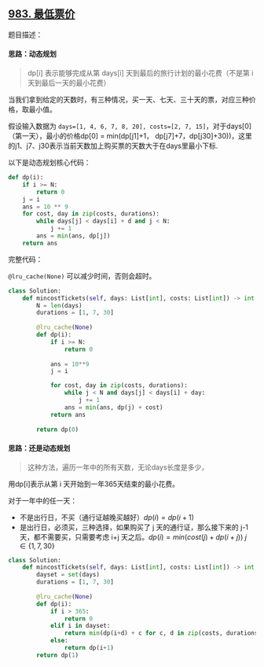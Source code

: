 ## [983. 最低票价](https://leetcode-cn.com/problems/minimum-cost-for-tickets/)

题目描述：



#### 思路：动态规划

> dp[i] 表示能够完成从第 days[i] 天到最后的旅行计划的最小花费（不是第 i 天到最后一天的最小花费）

当我们拿到给定的天数时，有三种情况，买一天、七天、三十天的票，对应三种价格，取最小值。

假设输入数据为 `days=[1, 4, 6, 7, 8, 20], costs=[2, 7, 15]`，对于days[0]（第一天），最小的价格dp[0] = min(dp[j1]+1， dp[j7]+7，dp[j30]+30))，这里的j1、j7、j30表示当前天数加上购买票的天数大于在days里最小下标.

以下是动态规划核心代码：

```python
def dp(i):
    if i >= N:
        return 0
    j = i
    ans = 10 ** 9
    for cost, day in zip(costs, durations):
        while days[j] < days[i] + d and j < N:
            j += 1
        ans = min(ans, dp[j])
    return ans
```

完整代码：

`@lru_cache(None)` 可以减少时间，否则会超时。

```python
class Solution:
    def mincostTickets(self, days: List[int], costs: List[int]) -> int:
        N = len(days)
        durations = [1, 7, 30]
        
        @lru_cache(None)
        def dp(i):
            if i >= N:
                return 0
            
            ans = 10**9
            j = i

            for cost, day in zip(costs, durations):
                while j < N and days[j] < days[i] + day:
                    j += 1
                ans = min(ans, dp(j) + cost)
            return ans
        
        return dp(0)
```

#### 思路：还是动态规划

> 这种方法，遍历一年中的所有天数，无论days长度是多少，

用dp[i]表示从第 i 天开始到一年365天结束的最小花费。

对于一年中的任一天：

- 不是出行日，不买（通行证越晚买越好）$dp(i) = dp(i+1)$
- 是出行日，必须买，三种选择，如果购买了 j 天的通行证，那么接下来的 j-1 天，都不需要买，只需要考虑 i+j 天之后。$dp(i) = min(cost(j) + dp(i+j))$ $j \in \{1, 7, 30\}$

```python
class Solution:
    def mincostTickets(self, days: List[int], costs: List[int]) -> int:
        dayset = set(days)
        durations = [1, 7, 30]
        
        @lru_cache(None)
        def dp(i):
            if i > 365:
                return 0
            elif i in dayset:
                return min(dp(i+d) + c for c, d in zip(costs, durations))
            else:
                return dp(i+1)
        return dp(1)
```



